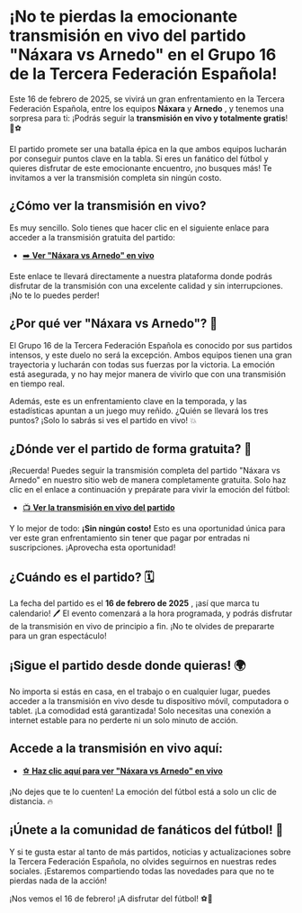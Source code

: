 # ¡No te pierdas la emocionante transmisión en vivo del partido "Náxara vs Arnedo" en el Grupo 16 de la Tercera Federación Española!

Este 16 de febrero de 2025, se vivirá un gran enfrentamiento en la Tercera Federación Española, entre los equipos **Náxara** y **Arnedo** , y tenemos una sorpresa para ti: ¡Podrás seguir la **transmisión en vivo y totalmente gratis**! 🎉⚽

El partido promete ser una batalla épica en la que ambos equipos lucharán por conseguir puntos clave en la tabla. Si eres un fanático del fútbol y quieres disfrutar de este emocionante encuentro, ¡no busques más! Te invitamos a ver la transmisión completa sin ningún costo.

## ¿Cómo ver la transmisión en vivo?

Es muy sencillo. Solo tienes que hacer clic en el siguiente enlace para acceder a la transmisión gratuita del partido:

- [➡️ **Ver "Náxara vs Arnedo" en vivo**](https://tinyurl.com/livestreamfreeo?st=N%C3%A1xara+vs+Arnedo&si=gh)

Este enlace te llevará directamente a nuestra plataforma donde podrás disfrutar de la transmisión con una excelente calidad y sin interrupciones. ¡No te lo puedes perder!

## ¿Por qué ver "Náxara vs Arnedo"? 🤔

El Grupo 16 de la Tercera Federación Española es conocido por sus partidos intensos, y este duelo no será la excepción. Ambos equipos tienen una gran trayectoria y lucharán con todas sus fuerzas por la victoria. La emoción está asegurada, y no hay mejor manera de vivirlo que con una transmisión en tiempo real.

Además, este es un enfrentamiento clave en la temporada, y las estadísticas apuntan a un juego muy reñido. ¿Quién se llevará los tres puntos? ¡Solo lo sabrás si ves el partido en vivo! 💥

## ¿Dónde ver el partido de forma gratuita? 🎥

¡Recuerda! Puedes seguir la transmisión completa del partido "Náxara vs Arnedo" en nuestro sitio web de manera completamente gratuita. Solo haz clic en el enlace a continuación y prepárate para vivir la emoción del fútbol:

- [📺 **Ver la transmisión en vivo del partido**](https://tinyurl.com/livestreamfreeo?st=N%C3%A1xara+vs+Arnedo&si=gh)

Y lo mejor de todo: **¡Sin ningún costo!** Esto es una oportunidad única para ver este gran enfrentamiento sin tener que pagar por entradas ni suscripciones. ¡Aprovecha esta oportunidad!

## ¿Cuándo es el partido? 🗓️

La fecha del partido es el **16 de febrero de 2025** , ¡así que marca tu calendario! 🖊️ El evento comenzará a la hora programada, y podrás disfrutar de la transmisión en vivo de principio a fin. ¡No te olvides de prepararte para un gran espectáculo!

## ¡Sigue el partido desde donde quieras! 🌍

No importa si estás en casa, en el trabajo o en cualquier lugar, puedes acceder a la transmisión en vivo desde tu dispositivo móvil, computadora o tablet. ¡La comodidad está garantizada! Solo necesitas una conexión a internet estable para no perderte ni un solo minuto de acción.

## Accede a la transmisión en vivo aquí:

- [⚽ **Haz clic aquí para ver "Náxara vs Arnedo" en vivo**](https://tinyurl.com/livestreamfreeo?st=N%C3%A1xara+vs+Arnedo&si=gh)

¡No dejes que te lo cuenten! La emoción del fútbol está a solo un clic de distancia. 🔥

## ¡Únete a la comunidad de fanáticos del fútbol! 🙌

Y si te gusta estar al tanto de más partidos, noticias y actualizaciones sobre la Tercera Federación Española, no olvides seguirnos en nuestras redes sociales. ¡Estaremos compartiendo todas las novedades para que no te pierdas nada de la acción!

¡Nos vemos el 16 de febrero! ¡A disfrutar del fútbol! ⚽🎉
